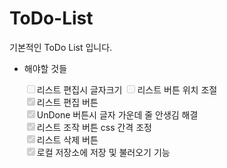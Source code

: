 # ToDo-List

기본적인 ToDo List 입니다.

- 해야할 것들

    <input type="checkbox" disabled>리스트 편집시 글자크기</input>
    <input type="checkbox" disabled>리스트 버튼 위치 조절</input>  
    <input type="checkbox" checked disabled>리스트 편집 버튼</input>  
    <input type="checkbox" checked disabled>UnDone 버튼시 글자 가운데 줄 안생김 해결</input>  
    <input type="checkbox" checked disabled>리스트 조작 버튼 css 간격 조정</input>  
    <input type="checkbox" checked disabled>리스트 삭제 버튼</input>  
    <input type="checkbox" checked disabled>로컬 저장소에 저장 및 불러오기 기능</input>  
